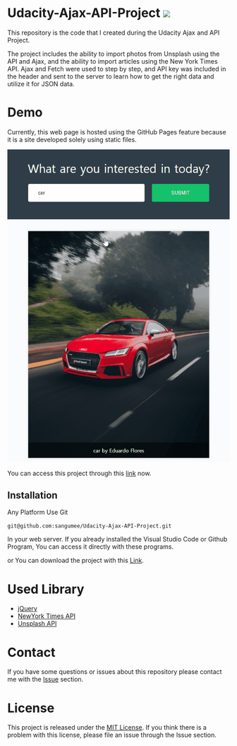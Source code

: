 # Udacity-Ajax-API-Project ![](https://img.shields.io/badge/Code%20Statue-CLose-red.svg)
This repository is the code that I created during the Udacity Ajax and API Project.

The project includes the ability to import photos from Unsplash using the API and Ajax, and the ability to import articles using the New York Times API. Ajax and Fetch were used to step by step, and API key was included in the header and sent to the server to learn how to get the right data and utilize it for JSON data.

# Demo
Currently, this web page is hosted using the GitHub Pages feature because it is a site developed solely using static files.

![](/images/demo.gif)

You can access this project through this [link](https://sangumee.github.io/Udacity-Ajax-API-Project/) now.

## Installation

Any Platform Use Git

```
git@github.com:sangumee/Udacity-Ajax-API-Project.git
```

In your web server. If you already installed the Visual Studio Code or Github Program, You can access it directly with these programs.

or You can download the project with this [Link](https://github.com/sangumee/Udacity-Ajax-API-Project/archive/master.zip).

# Used Library
- [jQuery](https://jquery.com/)
- [NewYork Times API](https://developer.nytimes.com/signup)
- [Unsplash API](https://unsplash.com/developers)

# Contact
If you have some questions or issues about this repository please contact me with the [Issue](https://github.com/sangumee/Udacity-Ajax-API-Project/issues) section.

# License
This project is released under the [MIT License](https://choosealicense.com/licenses/mit/). If you think there is a problem with this license, please file an issue through the Issue section.
